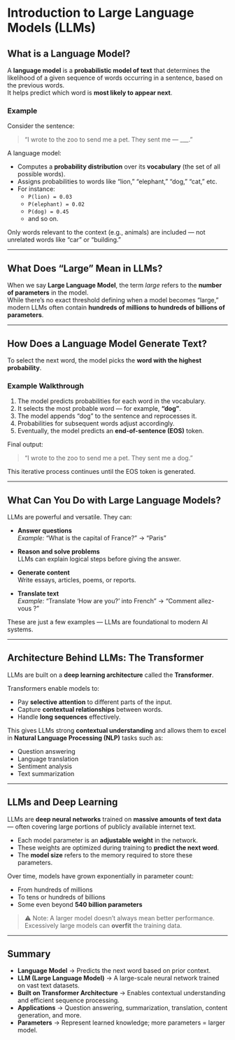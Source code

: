 # Introduction to Large Language Models (LLMs)

## What is a Language Model?

A **language model** is a **probabilistic model of text** that determines the likelihood of a given sequence of words occurring in a sentence, based on the previous words.  
It helps predict which word is **most likely to appear next**.

### Example
Consider the sentence:

> “I wrote to the zoo to send me a pet. They sent me — ___.”

A language model:
- Computes a **probability distribution** over its **vocabulary** (the set of all possible words).
- Assigns probabilities to words like “lion,” “elephant,” “dog,” “cat,” etc.
- For instance:
  - `P(lion) = 0.03`
  - `P(elephant) = 0.02`
  - `P(dog) = 0.45`
  - and so on.

Only words relevant to the context (e.g., animals) are included — not unrelated words like “car” or “building.”

---

## What Does “Large” Mean in LLMs?

When we say **Large Language Model**, the term *large* refers to the **number of parameters** in the model.  
While there’s no exact threshold defining when a model becomes “large,” modern LLMs often contain **hundreds of millions to hundreds of billions of parameters**.

---

## How Does a Language Model Generate Text?

To select the next word, the model picks the **word with the highest probability**.

### Example Walkthrough

1. The model predicts probabilities for each word in the vocabulary.
2. It selects the most probable word — for example, **“dog”**.
3. The model appends “dog” to the sentence and reprocesses it.
4. Probabilities for subsequent words adjust accordingly.
5. Eventually, the model predicts an **end-of-sentence (EOS)** token.

Final output:

> “I wrote to the zoo to send me a pet. They sent me a dog.”

This iterative process continues until the EOS token is generated.

---

## What Can You Do with Large Language Models?

LLMs are powerful and versatile. They can:

- **Answer questions**  
  *Example:* “What is the capital of France?” → “Paris”

- **Reason and solve problems**  
  LLMs can explain logical steps before giving the answer.

- **Generate content**  
  Write essays, articles, poems, or reports.

- **Translate text**  
  *Example:* “Translate ‘How are you?’ into French” → “Comment allez-vous ?”

These are just a few examples — LLMs are foundational to modern AI systems.

---

## Architecture Behind LLMs: The Transformer

LLMs are built on a **deep learning architecture** called the **Transformer**.

Transformers enable models to:
- Pay **selective attention** to different parts of the input.
- Capture **contextual relationships** between words.
- Handle **long sequences** effectively.

This gives LLMs strong **contextual understanding** and allows them to excel in **Natural Language Processing (NLP)** tasks such as:
- Question answering  
- Language translation  
- Sentiment analysis  
- Text summarization  

---

## LLMs and Deep Learning

LLMs are **deep neural networks** trained on **massive amounts of text data** — often covering large portions of publicly available internet text.

- Each model parameter is an **adjustable weight** in the network.
- These weights are optimized during training to **predict the next word**.
- The **model size** refers to the memory required to store these parameters.

Over time, models have grown exponentially in parameter count:
- From hundreds of millions  
- To tens or hundreds of billions  
- Some even beyond **540 billion parameters**

> ⚠️ Note: A larger model doesn’t always mean better performance.  
> Excessively large models can **overfit** the training data.

---

## Summary

- **Language Model** → Predicts the next word based on prior context.  
- **LLM (Large Language Model)** → A large-scale neural network trained on vast text datasets.  
- **Built on Transformer Architecture** → Enables contextual understanding and efficient sequence processing.  
- **Applications** → Question answering, summarization, translation, content generation, and more.  
- **Parameters** → Represent learned knowledge; more parameters = larger model.
